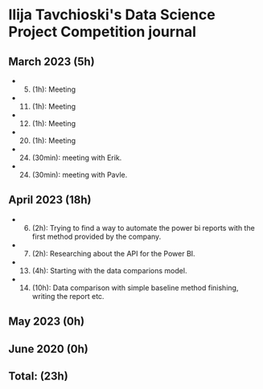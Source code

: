 # Ilija Tavchioski's Data Science Project Competition journal


## March 2023 (5h)

* 5. (1h): Meeting
* 11. (1h): Meeting
* 12. (1h): Meeting
* 20. (1h): Meeting  
* 24. (30min): meeting with Erik.
* 24. (30min): meeting with Pavle.

## April 2023 (18h)
* 6. (2h): Trying to find a way to automate the power bi reports with the first method provided by the company.
* 7. (2h): Researching about the API for the Power BI.
* 13. (4h): Starting with the data comparions model.
* 14. (10h): Data comparison with simple baseline method finishing, writing the report etc.


## May 2023 (0h)



## June 2020 (0h)



## Total: (23h)
